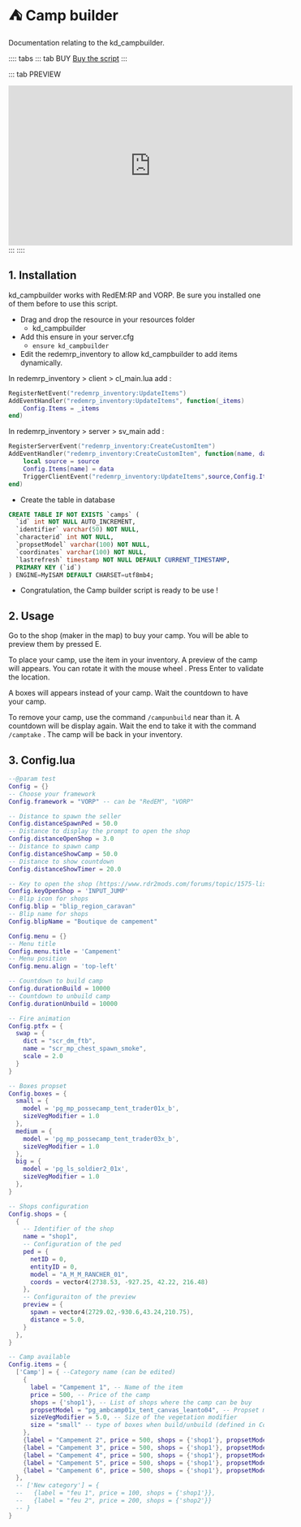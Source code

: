# :tent: Camp builder
Documentation relating to the kd_campbuilder.

:::: tabs
::: tab BUY
[Buy the script](https://jumpon-studios.com/redm/camp-builder)
:::

::: tab PREVIEW
<iframe width="560" height="315" src="https://www.youtube.com/embed/4tKYbyswJGQ?si=vmhF5oiiYUOn8RJp" title="YouTube video player" frameborder="0" allow="accelerometer; autoplay; clipboard-write; encrypted-media; gyroscope; picture-in-picture; web-share" allowfullscreen></iframe>
:::
::::

## 1. Installation
kd_campbuilder works with RedEM:RP and VORP. Be sure you installed one of them before to use this script.

- Drag and drop the resource in your resources folder
  - kd_campbuilder
- Add this ensure in your server.cfg
  - `ensure kd_campbuilder`
- Edit the redemrp_inventory to allow kd_campbuilder to add items dynamically.

In redemrp_inventory > client > cl_main.lua add :
```lua
RegisterNetEvent("redemrp_inventory:UpdateItems")
AddEventHandler("redemrp_inventory:UpdateItems", function(_items)
    Config.Items = _items
end)
```

In redemrp_inventory > server > sv_main add : 
```lua
RegisterServerEvent("redemrp_inventory:CreateCustomItem")
AddEventHandler("redemrp_inventory:CreateCustomItem", function(name, data)
    local source = source
    Config.Items[name] = data
    TriggerClientEvent("redemrp_inventory:UpdateItems",source,Config.Items)
end)
```
- Create the table in database
```sql
CREATE TABLE IF NOT EXISTS `camps` (
  `id` int NOT NULL AUTO_INCREMENT,
  `identifier` varchar(50) NOT NULL,
  `characterid` int NOT NULL,
  `propsetModel` varchar(100) NOT NULL,
  `coordinates` varchar(100) NOT NULL,
  `lastrefresh` timestamp NOT NULL DEFAULT CURRENT_TIMESTAMP,
  PRIMARY KEY (`id`)
) ENGINE=MyISAM DEFAULT CHARSET=utf8mb4;
```
- Congratulation, the Camp builder script is ready to be use !
## 2. Usage
Go to the shop (maker in the map) to buy your camp. You will be able to preview them by pressed E.

To place your camp, use the item in your inventory. A preview of the camp will appears. You can rotate it with the mouse wheel . Press Enter to validate the location. 

A boxes will appears instead of your camp. Wait the countdown to have your camp. 

To remove your camp, use the command `/campunbuild` near than it. A countdown will be display again. Wait the end to take it with the command `/camptake` . The camp will be back in your inventory.

## 3. Config.lua
```lua
--@param test
Config = {}
-- Choose your framework
Config.framework = "VORP" -- can be "RedEM", "VORP"

-- Distance to spawn the seller
Config.distanceSpawnPed = 50.0
-- Distance to display the prompt to open the shop
Config.distanceOpenShop = 3.0
-- Distance to spawn camp
Config.distanceShowCamp = 50.0
-- Distance to show countdown
Config.distanceShowTimer = 20.0

-- Key to open the shop (https://www.rdr2mods.com/forums/topic/1575-list-of-keyboard-enums/)
Config.keyOpenShop = 'INPUT_JUMP'
-- Blip icon for shops
Config.blip = "blip_region_caravan"
-- Blip name for shops
Config.blipName = "Boutique de campement"

Config.menu = {}
-- Menu title
Config.menu.title = 'Campement'
-- Menu position
Config.menu.align = 'top-left'

-- Countdown to build camp
Config.durationBuild = 10000
-- Countdown to unbuild camp
Config.durationUnbuild = 10000

-- Fire animation
Config.ptfx = {
  swap = {
    dict = "scr_dm_ftb",
    name = "scr_mp_chest_spawn_smoke",
    scale = 2.0
  }
}

-- Boxes propset
Config.boxes = {
  small = {
    model = 'pg_mp_possecamp_tent_trader01x_b',
    sizeVegModifier = 1.0
  },
  medium = {
    model = 'pg_mp_possecamp_tent_trader03x_b',
    sizeVegModifier = 1.0
  },
  big = {
    model = 'pg_ls_soldier2_01x',
    sizeVegModifier = 1.0
  },
}

-- Shops configuration
Config.shops = {
  {
    -- Identifier of the shop
    name = "shop1",
    -- Configuration of the ped
    ped = {
      netID = 0,
      entityID = 0,
      model = "A_M_M_RANCHER_01",
      coords = vector4(2738.53, -927.25, 42.22, 216.48)
    },
    -- Configuraiton of the preview
    preview = {
      spawn = vector4(2729.02,-930.6,43.24,210.75),
      distance = 5.0,
    }
  },
}

-- Camp available
Config.items = {
  ['Camp'] = { --Category name (can be edited)
    {
      label = "Campement 1", -- Name of the item
      price = 500, -- Price of the camp
      shops = {'shop1'}, -- List of shops where the camp can be buy
      propsetModel = "pg_ambcamp01x_tent_canvas_leanto04", -- Propset model (https://github.com/femga/rdr3_discoveries/blob/master/objects/propsets_list.lua)
      sizeVegModifier = 5.0, -- Size of the vegetation modifier
      size = "small" -- type of boxes when build/unbuild (defined in Config.boxes)
    },
    {label = "Campement 2", price = 500, shops = {'shop1'}, propsetModel = "pg_ambcamp01x_tent_plaid_lean01", sizeVegModifier = 5.0, size = "small"},
    {label = "Campement 3", price = 500, shops = {'shop1'}, propsetModel = "pg_ambcamp01x_tent_plaid_lean02", sizeVegModifier = 5.0, size = "small"},
    {label = "Campement 4", price = 500, shops = {'shop1'}, propsetModel = "pg_ambcamp01x_tent_sticks_tall", sizeVegModifier = 5.0, size = "small"},
    {label = "Campement 5", price = 500, shops = {'shop1'}, propsetModel = "pg_ambcamp01x_tent_string_lean", sizeVegModifier = 2.0, size = "small"},
    {label = "Campement 6", price = 500, shops = {'shop1'}, propsetModel = "pg_ambcamp01x_tent_string_tarp", sizeVegModifier = 5.0, size = "small"},
  },
  -- ['New category'] = {
  --   {label = "feu 1", price = 100, shops = {'shop1'}},
  --   {label = "feu 2", price = 200, shops = {'shop2'}}
  -- }
}
```